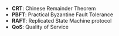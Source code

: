 - **CRT**: Chinese Remainder Theorem
- **PBFT**: Practical Byzantine Fault Tolerance
- **RAFT**: Replicated State Machine protocol
- **QoS**: Quality of Service

